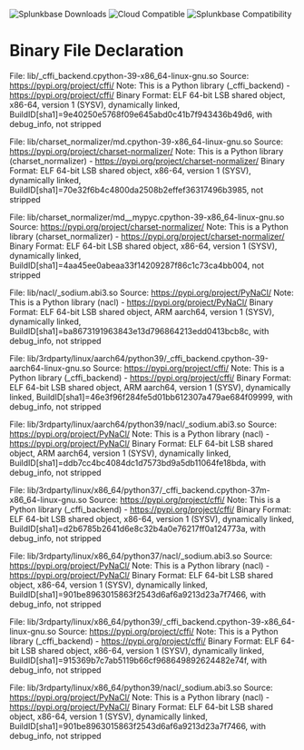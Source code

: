 ![Splunkbase Downloads](https://img.shields.io/endpoint?url=https%3A%2F%2Fsplunkbasebadge.livehybrid.com%2Fv1%2Fdownloads%2F6731)
![Cloud Compatible](https://img.shields.io/endpoint?logo=icloud&url=https%3A%2F%2Fsplunkbasebadge.livehybrid.com%2Fv1%2Fsplunkcloud%2F6731)
![Splunkbase Compatibility](https://img.shields.io/endpoint?url=https%3A%2F%2Fsplunkbasebadge.livehybrid.com%2Fv1%2Flatest_compat%2F6731)

# Binary File Declaration
File: lib/_cffi_backend.cpython-39-x86_64-linux-gnu.so
Source: https://pypi.org/project/cffi/
Note: This is a Python library (_cffi_backend) - https://pypi.org/project/cffi/
Binary Format: ELF 64-bit LSB shared object, x86-64, version 1 (SYSV), dynamically linked, BuildID[sha1]=9e40250e5768f09e645abd0c41b7f943436b49d6, with debug_info, not stripped

File: lib/charset_normalizer/md.cpython-39-x86_64-linux-gnu.so
Source: https://pypi.org/project/charset-normalizer/
Note: This is a Python library (charset_normalizer) - https://pypi.org/project/charset-normalizer/
Binary Format: ELF 64-bit LSB shared object, x86-64, version 1 (SYSV), dynamically linked, BuildID[sha1]=70e32f6b4c4800da2508b2effef36317496b3985, not stripped

File: lib/charset_normalizer/md__mypyc.cpython-39-x86_64-linux-gnu.so
Source: https://pypi.org/project/charset-normalizer/
Note: This is a Python library (charset_normalizer) - https://pypi.org/project/charset-normalizer/
Binary Format: ELF 64-bit LSB shared object, x86-64, version 1 (SYSV), dynamically linked, BuildID[sha1]=4aa45ee0abeaa33f14209287f86c1c73ca4bb004, not stripped

File: lib/nacl/_sodium.abi3.so
Source: https://pypi.org/project/PyNaCl/
Note: This is a Python library (nacl) - https://pypi.org/project/PyNaCl/
Binary Format: ELF 64-bit LSB shared object, ARM aarch64, version 1 (SYSV), dynamically linked, BuildID[sha1]=ba8673191963843e13d796864213edd0413bcb8c, with debug_info, not stripped

File: lib/3rdparty/linux/aarch64/python39/_cffi_backend.cpython-39-aarch64-linux-gnu.so
Source: https://pypi.org/project/cffi/
Note: This is a Python library (_cffi_backend) - https://pypi.org/project/cffi/
Binary Format: ELF 64-bit LSB shared object, ARM aarch64, version 1 (SYSV), dynamically linked, BuildID[sha1]=46e3f96f284fe5d01bb612307a479ae684f09999, with debug_info, not stripped

File: lib/3rdparty/linux/aarch64/python39/nacl/_sodium.abi3.so
Source: https://pypi.org/project/PyNaCl/
Note: This is a Python library (nacl) - https://pypi.org/project/PyNaCl/
Binary Format: ELF 64-bit LSB shared object, ARM aarch64, version 1 (SYSV), dynamically linked, BuildID[sha1]=ddb7cc4bc4084dc1d7573bd9a5db11064fe18bda, with debug_info, not stripped

File: lib/3rdparty/linux/x86_64/python37/_cffi_backend.cpython-37m-x86_64-linux-gnu.so
Source: https://pypi.org/project/cffi/
Note: This is a Python library (_cffi_backend) - https://pypi.org/project/cffi/
Binary Format: ELF 64-bit LSB shared object, x86-64, version 1 (SYSV), dynamically linked, BuildID[sha1]=d2b6785b2641d6e8c32b4a0e76217ff0a124773a, with debug_info, not stripped

File: lib/3rdparty/linux/x86_64/python37/nacl/_sodium.abi3.so
Source: https://pypi.org/project/PyNaCl/
Note: This is a Python library (nacl) - https://pypi.org/project/PyNaCl/
Binary Format: ELF 64-bit LSB shared object, x86-64, version 1 (SYSV), dynamically linked, BuildID[sha1]=901be8963015863f2543d6af6a9213d23a7f7466, with debug_info, not stripped

File: lib/3rdparty/linux/x86_64/python39/_cffi_backend.cpython-39-x86_64-linux-gnu.so
Source: https://pypi.org/project/cffi/
Note: This is a Python library (_cffi_backend) - https://pypi.org/project/cffi/
Binary Format: ELF 64-bit LSB shared object, x86-64, version 1 (SYSV), dynamically linked, BuildID[sha1]=915369b7c7ab5119b66cf968649892624482e74f, with debug_info, not stripped

File: lib/3rdparty/linux/x86_64/python39/nacl/_sodium.abi3.so
Source: https://pypi.org/project/PyNaCl/
Note: This is a Python library (nacl) - https://pypi.org/project/PyNaCl/
Binary Format: ELF 64-bit LSB shared object, x86-64, version 1 (SYSV), dynamically linked, BuildID[sha1]=901be8963015863f2543d6af6a9213d23a7f7466, with debug_info, not stripped


